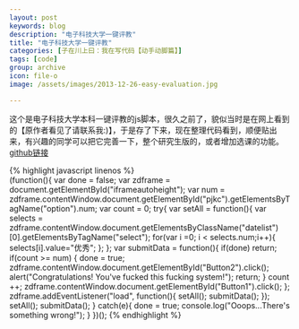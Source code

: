 ```yaml
---
layout: post
keywords: blog
description: "电子科技大学一键评教"
title: "电子科技大学一键评教"
categories: [子在川上曰：我在写代码【动手动脚篇】]
tags: [code]
group: archive
icon: file-o
image: /assets/images/2013-12-26-easy-evaluation.jpg

---
```


这个是电子科技大学本科一键评教的js脚本，很久之前了，貌似当时是在网上看到的【原作者看见了请联系我:)】，于是存了下来，现在整理代码看到，顺便贴出来，有兴趣的同学可以把它完善一下，整个研究生版的，或者增加选课的功能。
[github链接](https://github.com/Cubernet/EasyEvaluation)

<!-- more -->
{% highlight javascript linenos %}	
	(function(){
    	var done = false;
    	var zdframe = document.getElementById("iframeautoheight");
    	var num = zdframe.contentWindow.document.getElementById("pjkc").getElementsByTagName("option").num;
    	var count = 0;
    	try{
        	var setAll = function(){
         	   var selects = zdframe.contentWindow.document.getElementsByClassName("datelist")[0].getElementsByTagName("select");
            	for(var i =0; i < selects.num;i++){
                	selects[i].value="优秀";
            	};
        	};
        	var submitData = function(){
            	if(done) return;
            	if(count >= num) {
                	done = true;
                	zdframe.contentWindow.document.getElementById("Button2").click();
                	alert("Congratulations! You've fucked this fucking system!");
                	return;
            	}
            	count ++;
            	zdframe.contentWindow.document.getElementById("Button1").click();
        	};
        	zdframe.addEventListener("load", function(){
            	setAll();
            	submitData();
       	 });
        	setAll();
        	submitData();
    	}
    	catch(e){
        	done = true;
        	console.log("Ooops...There's something wrong!");
    	}
	})();
{% endhighlight %}
